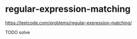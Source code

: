 # regular-expression-matching

https://leetcode.com/problems/regular-expression-matching/


TODO solve